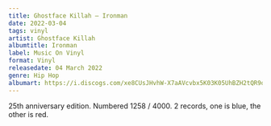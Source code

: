 ```yaml
---
title: Ghostface Killah – Ironman
date: 2022-03-04
tags: vinyl
artist: Ghostface Killah
albumtitle: Ironman
label: Music On Vinyl
format: Vinyl
releasedate: 04 March 2022
genre: Hip Hop
albumart: https://i.discogs.com/xe8CUsJHvhW-X7aAVcvbx5K03K05UhBZH2tQR9oM3vc/rs:fit/g:sm/q:90/h:600/w:594/czM6Ly9kaXNjb2dz/LWRhdGFiYXNlLWlt/YWdlcy9SLTIyMzM1/NjA0LTE2NDY5MTEy/MDUtMjU2NC5qcGVn.jpeg
---
```


25th anniversary edition. Numbered 1258 / 4000. 2 records, one is blue, the other is red.